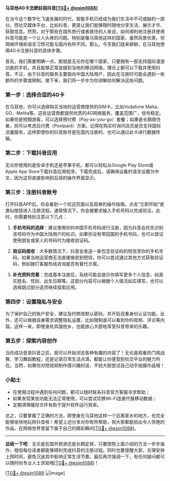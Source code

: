 **马耳他4G卡怎麽註冊抖音[[TG💪+ @esim1088](https://t.me/s/esim1088)]**

在当今这个数字化飞速发展的时代，智能手机已经成为我们生活中不可或缺的一部分。而社交媒体平台，比如抖音，更是让我们能够随时随地分享生活、展示才华、获取信息。然而，对于那些在国外旅行或者居住的人来说，如何顺利地注册并使用抖音可能是一个让人头疼的问题。特别是像马耳他这样的国家，虽然风景优美，但网络环境和语言习惯可能与国内有所不同。那么，今天我们就来聊聊，在马耳他使用4G卡注册抖音的具体步骤。

首先，我们需要明确一点，那就是无论你在哪个国家，只要拥有一部支持国际漫游功能的手机，并且能够正常连接到当地的移动网络，理论上都可以下载并使用抖音。不过，由于抖音的服务主要面向中国大陆用户，因此在注册时可能会遇到一些额外的步骤或限制。接下来，我们将一步步为你讲解如何解决这些问题。

### 第一步：选择合适的4G卡

在马耳他，你可以选择购买当地的运营商提供的SIM卡，比如Vodafone Malta、GO、Melita等。这些运营商都提供优质的4G网络服务，覆盖范围广，信号稳定。如果你是短期游客，可以选择预付费（Pay-as-you-go）套餐；如果是长期居住者，则可以考虑后付费（Postpaid）方案。记得在购买时询问店员是否支持国际流量服务，这样即使你的抖音账号是在国内注册的，也可以通过此卡进行数据传输。

### 第二步：下载抖音应用

无论你使用的是安卓手机还是苹果手机，都可以轻松从Google Play Store或Apple App Store下载抖音应用程序。下载完成后，请确保设备的语言设置为中文，因为这将直接影响到后续的操作界面显示。

### 第三步：注册抖音账号

打开抖音APP后，你会看到一个欢迎页面以及简单的操作指南。点击“立即开始”或类似按钮进入注册流程。通常情况下，你会被要求输入手机号码以完成验证。此时，你需要特别注意以下几点：

1. **手机号码的选择**：建议使用你的中国手机号码进行注册，因为抖音会优先识别该号码作为中国大陆用户的标识。如果你没有带回国的手机号码，也可以尝试使用朋友或家人的号码代为接收验证码。
   
2. **验证码接收**：大多数情况下，抖音会发送一条包含验证码的短信至你的手机号码。如果当地运营商无法直接接收到短信，你可以尝试通过其他方式获取验证码，例如拨打客服热线咨询是否有替代方案。

3. **补充资料完善**：完成基本注册后，系统可能会提示你填写更多个人信息，如真实姓名、性别、出生日期等。这部分内容可以根据个人情况如实填写，也可以选择跳过部分选项继续探索应用。

### 第四步：设置隐私与安全

为了保护自己的账户安全，建议及时修改默认密码，并开启双重身份认证功能。此外，还可以根据自身需求调整隐私设置，比如限制谁可以看到你的视频、评论等内容。这样一来，即使身处异国他乡，也能放心大胆地享受抖音带来的乐趣。

### 第五步：探索内容创作

当你成功登录抖音之后，就可以开始浏览各种有趣的内容了！无论是观看热门挑战赛、学习舞蹈教程，还是记录日常生活点滴，都能让你感受到社交平台的魅力所在。当然，如果你对短视频制作感兴趣的话，不妨大胆尝试自己动手拍摄作品哦！

### 小贴士

- 在使用过程中遇到任何问题，都可以随时联系抖音官方客服寻求帮助；
- 如果发现某些功能无法正常使用，可以尝试切换Wi-Fi连接代替移动数据；
- 定期清理缓存文件有助于提升软件运行效率。

总之，只要掌握了正确的方法，即使身在马耳他这样一个远离家乡的地方，也完全能够愉快地玩转抖音啦！希望上述分享对你有所帮助，祝大家都能拍出令人惊艳的作品，在网络世界里留下属于自己的精彩瞬间[[TG💪+ @esim1088](https://t.me/s/esim1088)]。

---

**总结一下吧**：无论是在国外旅游还是长期定居，只要按照上面介绍的方法一步步操作，相信每位读者都能够顺利完成抖音的注册过程。同时也要提醒大家，合理安排上网时间，避免沉迷其中影响正常生活节奏。最后再次强调一下，有任何疑问都可以随时向专业人士求助哦[[TG💪+ @esim1088](https://t.me/s/esim1088)]！

[[TG💪+ @esim1088](https://t.me/s/esim1088) ![Image](https://i.postimg.cc/4NQfJmqS/Snipaste-2025-05-13-00-14-12.png)]